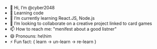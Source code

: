 - 👋 Hi, I’m @cyber2048
- 👀 Learning code
- 🌱 I’m currently learning React.JS, Node.js
- 💞️ I’m looking to collaborate on a creative project linked to card games
- 📫 How to reach me: "menifest about a good listner"
- 😄 Pronouns: he\him
- ⚡ Fun fact: { learn -> un-learn -> re-learn }

<!---
cyber2048/cyber2048 is a ✨ special ✨ repository because its `README.md` (this file) appears on your GitHub profile.
You can click the Preview link to take a look at your changes.
--->
